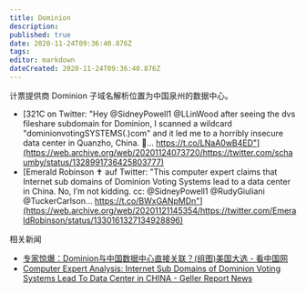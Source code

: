```yaml
---
title: Dominion
description: 
published: true
date: 2020-11-24T09:36:40.876Z
tags: 
editor: markdown
dateCreated: 2020-11-24T09:36:40.876Z
---
```


计票提供商 Dominion 子域名解析位置为中国泉州的数据中心。

+ [321C on Twitter: "Hey @SidneyPowell1 @LLinWood after seeing the dvs fileshare subdomain for Dominion, I scanned a wildcard "dominionvotingSYSTEMS(.)com" and it led me to a horribly insecure data center in Quanzho, China. 🧐… https://t.co/LNaA0wB4ED"](https://web.archive.org/web/20201124073720/https://twitter.com/schaumby/status/1328991736425803777)
+ [Emerald Robinson ✝️ auf Twitter: "This computer expert claims that Internet sub domains of Dominion Voting Systems lead to a data center in China. No, I’m not kidding. cc: @SidneyPowell1 @RudyGiuliani @TuckerCarlson… https://t.co/BWxGANpMDn"](https://web.archive.org/web/20201121145354/https://twitter.com/EmeraldRobinson/status/1330161327134928896)

相关新闻

+ [专家惊爆：Dominion与中国数据中心直接关联？(组图)美国大选 - 看中国网](https://web.archive.org/web/20201122083242/https://www.secretchina.com/news/gb/2020/11/22/953395.html)
+ [Computer Expert Analysis: Internet Sub Domains of Dominion Voting Systems Lead To Data Center in CHINA - Geller Report News](https://web.archive.org/web/20201122155620/https://gellerreport.com/2020/11/computer-expert-analysis-internet-sub-domains-of-dominion-voting-systems-lead-to-data-center-in-china.html/)
